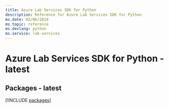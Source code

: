 ```yaml
---
title: Azure Lab Services SDK for Python
description: Reference for Azure Lab Services SDK for Python
ms.date: 02/06/2024
ms.topic: reference
ms.devlang: python
ms.service: lab-services
---
```

# Azure Lab Services SDK for Python - latest
## Packages - latest
[!INCLUDE [packages](lab-services-index.md)]
